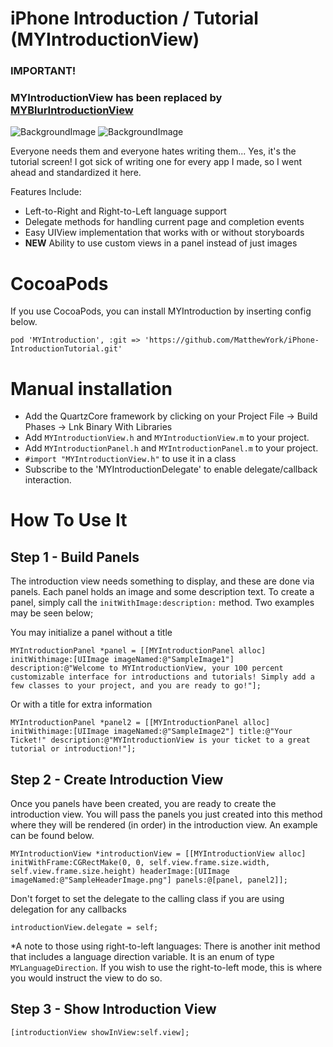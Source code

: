 iPhone Introduction / Tutorial (MYIntroductionView)
================================

### IMPORTANT! 
### MYIntroductionView has been replaced by [MYBlurIntroductionView](https://github.com/MatthewYork/MYBlurIntroductionView)


![BackgroundImage](http://imageshack.us/a/img856/8606/iossimulatorscreenshotm.png)
![BackgroundImage](https://raw.github.com/MatthewYork/iPhone-IntroductionTutorial/master/Resources/Images/IntercedeScreenshot.png)

Everyone needs them and everyone hates writing them... Yes, it's the tutorial screen! I got sick of writing one for every app I made, so I went ahead and standardized it here.

Features Include:
- Left-to-Right and Right-to-Left language support
- Delegate methods for handling current page and completion events
- Easy UIView implementation that works with or without storyboards
- **NEW** Ability to use custom views in a panel instead of just images

CocoaPods
========================
If you use CocoaPods, you can install MYIntroduction by inserting config below.
```
pod 'MYIntroduction', :git => 'https://github.com/MatthewYork/iPhone-IntroductionTutorial.git'
```

Manual installation
========================

- Add the QuartzCore framework by clicking on your Project File -> Build Phases -> Lnk Binary With Libraries
- Add `MYIntroductionView.h` and `MYIntroductionView.m` to your project.
- Add `MYIntroductionPanel.h` and `MYIntroductionPanel.m` to your project.
- `#import "MYIntroductionView.h"` to use it in a class
- Subscribe to the 'MYIntroductionDelegate' to enable delegate/callback interaction.

How To Use It
========================

Step 1 - Build Panels
------------------------
The introduction view needs something to display, and these are done via panels. Each panel holds an image and some description text. To create a panel, simply call the `initWithImage:description:` method. Two examples may be seen below;

You may initialize a panel without a title
```objc
MYIntroductionPanel *panel = [[MYIntroductionPanel alloc] initWithimage:[UIImage imageNamed:@"SampleImage1"] description:@"Welcome to MYIntroductionView, your 100 percent customizable interface for introductions and tutorials! Simply add a few classes to your project, and you are ready to go!"];
```

Or with a title for extra information
```objc
MYIntroductionPanel *panel2 = [[MYIntroductionPanel alloc] initWithimage:[UIImage imageNamed:@"SampleImage2"] title:@"Your Ticket!" description:@"MYIntroductionView is your ticket to a great tutorial or introduction!"];
```    

Step 2 - Create Introduction View
-----------------------
Once you panels have been created,  you are ready to create the introduction view. You will pass the panels you just created into this method where they will be rendered (in order) in the introduction view. An example can be found below.

```objc
MYIntroductionView *introductionView = [[MYIntroductionView alloc] initWithFrame:CGRectMake(0, 0, self.view.frame.size.width, self.view.frame.size.height) headerImage:[UIImage imageNamed:@"SampleHeaderImage.png"] panels:@[panel, panel2]];
```
Don't forget to set the delegate to the calling class if you are using delegation for any callbacks

```objc
introductionView.delegate = self;
```
 
*A note to those using right-to-left languages: There is another init method that includes a language direction variable. It is an enum of type `MYLanguageDirection`. If you wish to use the right-to-left mode, this is where you would instruct the view to do so.

Step 3 - Show Introduction View
-----------------------

```objc
[introductionView showInView:self.view];
```
